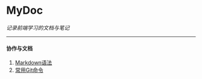 # MyDoc
*记录前端学习的文档与笔记*

----------

#### 协作与文档

1.  [Markdown语法](/Teamwork-and-Doc/markdown.md)
2.  [常用Git命令](/Teamwork-and-Doc/git.md)
